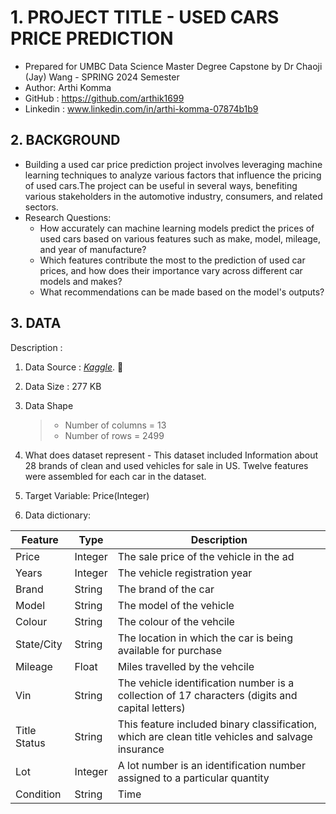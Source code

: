 # 1. PROJECT TITLE - USED CARS PRICE PREDICTION
- Prepared for UMBC Data Science Master Degree Capstone by Dr Chaoji (Jay) Wang - SPRING 2024 Semester
- Author: Arthi Komma
- GitHub : https://github.com/arthik1699
- Linkedin : www.linkedin.com/in/arthi-komma-07874b1b9


## 2. BACKGROUND
  - Building a used car price prediction project involves leveraging machine learning techniques to analyze various factors that influence the pricing of used cars.The project can be useful in several ways, benefiting various stakeholders in the automotive industry, consumers, and related sectors.
  - Research Questions:
    - How accurately can machine learning models predict the prices of used cars based on various features such as make, model, mileage, and year of manufacture?
    - Which features contribute the most to the prediction of used car prices, and how does their importance vary across different car models and makes?
    - What recommendations can be made based on the model's outputs?



## 3. DATA
Description : 

1. Data Source : *[Kaggle](https://www.kaggle.com/datasets/doaaalsenani/usa-cers-dataset)*. :link:

2. Data Size : 277 KB

3. Data Shape
   > - Number of columns =  13
   > - Number of rows    = 2499

4. What does dataset represent - This dataset included Information about 28 brands of clean and used vehicles for sale in US. Twelve features were assembled for each car in the dataset.

5. Target Variable: Price(Integer)

6. Data dictionary:
   
| Feature          | Type            | Description                                                                                              |
|------------------|-----------------|----------------------------------------------------------------------------------------------------------|
| Price            |Integer          | The sale price of the vehicle in the ad                                                                  |
| Years            | Integer         | The vehicle registration year                                                                            |
| Brand            | String          | The brand of the car                                                                                     |
| Model            | String          | The model of the vehicle                                                                                 |
| Colour           | String          | The colour of the vehcile                                                                                |
| State/City       | String          | The location in which the car is being available for purchase                                            |
| Mileage          | Float           | Miles travelled by the vehcile                                                                           |
| Vin              | String          | The vehicle identification number is a collection of 17 characters (digits and capital letters)          |
| Title Status     | String          | This feature included binary classification, which are clean title vehicles and salvage insurance        |
| Lot              | Integer         | A lot number is an identification number assigned to a particular quantity                               |
| Condition        | String          | Time                                                                                                     |

